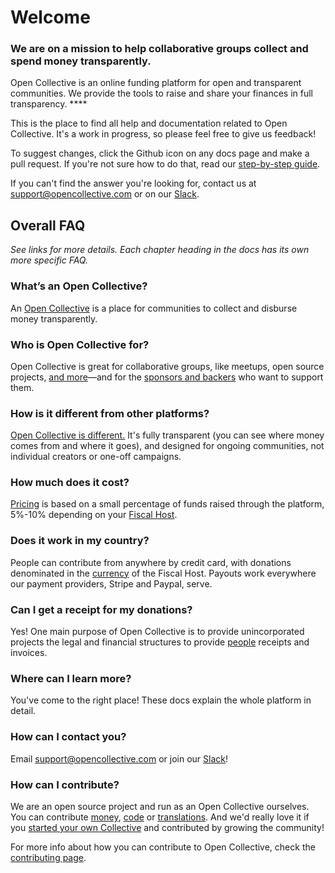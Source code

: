 # Welcome

### **We are on a mission to help collaborative groups collect and spend money transparently.**

Open Collective is an online funding platform for open and transparent communities. We provide the tools to raise and share your finances in full transparency.  ****

This is the place to find all help and documentation related to Open Collective. It's a work in progress, so please feel free to give us feedback!

To suggest changes, click the Github icon on any docs page and make a pull request. If you're not sure how to do that, read our [step-by-step guide](contributing/documentation/suggesting-changes).

If you can't find the answer you're looking for, contact us at [support@opencollective.com](mailto:support@opencollective.com) or on our [Slack](https://opencollective.slack.com).

## Overall FAQ

_See links for more details. Each chapter heading in the docs has its own more specific FAQ._

### What’s an Open Collective?

An [Open Collective](product/) is a place for communities to collect and disburse money transparently.

### Who is Open Collective for?

Open Collective is great for collaborative groups, like meetups, open source projects, [and more](collectives/#what-is-open-collective-good-for)—and for the [sponsors and backers](backers-and-sponsors/) who want to support them.

### How is it different from other platforms?

[Open Collective is different.](product/comparison.md) It's fully transparent \(you can see where money comes from and where it goes\), and designed for ongoing communities, not individual creators or one-off campaigns.

### How much does it cost?

[Pricing](about/pricing.md) is based on a small percentage of funds raised through the platform, 5%-10% depending on your [Fiscal Host](hosts/).

### Does it work in my country?

People can contribute from anywhere by credit card, with donations denominated in the [currency](product/currencies.md) of the Fiscal Host. Payouts work everywhere our payment providers, Stripe and Paypal, serve. 

### Can I get a receipt for my donations?

Yes! One main purpose of Open Collective is to provide unincorporated projects the legal and financial structures to provide [people](backers-and-sponsors/) receipts and invoices.

### Where can I learn more?

You've come to the right place! These docs explain the whole platform in detail.

### How can I contact you?

Email [support@opencollective.com](mailto:support@opencollective.com) or join our [Slack](https://opencollective.slack.com)!

### How can I contribute?

We are an open source project and run as an Open Collective ourselves. You can contribute [money](https://opencollective.com/opencollectiveinc), [code](http://github.com/opencollective) or [translations](https://crowdin.com/project/opencollective). And we'd really love it if you [started your own Collective](https://opencollective.com/create) and contributed by growing the community!

For more info about how you can contribute to Open Collective, check the [contributing page](https://docs.opencollective.com/help/about/contributing).


